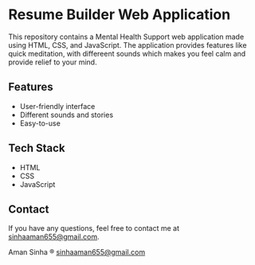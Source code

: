 # Resume Builder Web Application

This repository contains a Mental Health Support web application made using HTML, CSS, and JavaScript. The application provides features like quick meditation, with differeent sounds which makes you feel calm and provide relief to your mind.

## Features

- User-friendly interface
- Different sounds and stories
- Easy-to-use

## Tech Stack

- HTML
- CSS
- JavaScript


## Contact

If you have any questions, feel free to contact me at [sinhaaman655@gmail.com](mailto:sinhaaman655@gmail.com).



Aman Sinha ® sinhaaman655@gmail.com
